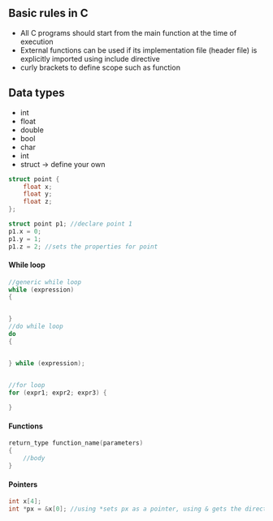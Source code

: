 ## Basic rules in C
- All C programs should start from the main function at the time of execution
- External functions can be used if its implementation file (header file) is explicitly imported using include directive
- curly brackets to define scope such as function


## Data types
- int
- float
- double
- bool
- char
- int
- struct -> define your own
```C
struct point {
	float x;
	float y;
	float z;
};

struct point p1; //declare point 1
p1.x = 0;
p1.y = 1;
p1.z = 2; //sets the properties for point
```


#### While loop
```C
//generic while loop
while (expression)
{


}
//do while loop
do 
{


} while (expression);


//for loop
for (expr1; expr2; expr3) {
	
}
```

#### Functions
```C
return_type function_name(parameters)
{
	//body
}
```
#### Pointers
```C
int x[4];
int *px = &x[0]; //using *sets px as a pointer, using & gets the direct location                    of where the variable is stored

```